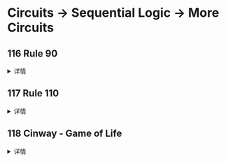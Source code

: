 # Circuits -> Sequential Logic -> More Circuits

## 116 Rule 90
<details>
<summary>详情</summary>

Rule90 是一道根据一些有趣的规则来生成一维序列的题目。
规则很简单。一维序列中元素有 1,0 两种状态，分别对应开，关状态。
在每个时钟边沿到来时刻，元素的下一个状态为元素相邻两个元素的异或。
下表更详细地给出了跳变的规则，（可以视为状态转移表），元素下一个状态可以视作输出，输入为元素本身的状态与相应两个相邻元素的当前状态。  
![](./images/0.jpg)  
`冷知识：“Rule 90”这个名字来自于上述“next state”一栏：01011010是十进制的90`  
本题创建一个 512 单元系统 (q[511:0])，并在每个时钟周期前进一个时间步长。
加载输入指示系统的状态应加载数据[511:0]。假设边界（q[-1] 和 q[512]）都为零（关闭）

**分析**  
由特殊到一般。  
读者可以写一下4位的Rule90 案例。

**答案**  
```
module top_module(
    input clk,
    input load,
    input [511:0] data,
    output [511:0] q ); 
    reg [511:0] q_temp;
    always @(posedge clk)begin
        if (load) q_temp <= data;
        else q_temp <= {q_temp[510:0], 1'b0} ^ {1'b0, q_temp[511:1]}; 
    end
    assign q = q_temp;

endmodule

```

</details>

## 117 Rule 110
<details>
<summary>详情</summary>

与116类似，在每个时钟边沿到来时刻，元素的下一个状态取决于元素本身的状态与前后两个相邻元素的当前状态。  
详细规则如下：  
![](./images/1.jpg)  
`冷知识：“Rule 110”这个名字来自于上述“next state”一栏：01101110是十进制的110`  
本题创建一个 512 单元系统 (q[511:0])，并在每个时钟周期前进一个时间步长。
加载输入指示系统的状态应加载数据[511:0]。假设边界（q[-1] 和 q[512]）都为零（关闭）

**分析**  
卡诺图化简。  

**答案**  
```
module top_module(
    input clk,
    input load,
    input [511:0] data,
    output [511:0] q );
    reg [511:0] q_temp;
    always @(posedge clk)begin
        if (load) q_temp <= data;
        else q_temp <= (q_temp ^ (q_temp<<1)) | ~(q_temp>>1)&q_temp&(q_temp<<1);
    end
    assign q = q_temp;
endmodule

```

</details>

## 118 Cinway - Game of Life
<details>
<summary>详情</summary>

本题的变换工作在一个二维矩阵上，是一个二维序列生成器。  
“游戏”是在一个二维单元格上进行的，其中每个单元格要么是 1（活着），要么是 0（死去）。
在每个时间步，每个单元格都会根据它所在九宫格的1的个数来改变状态：  
- 0-1 ：元素变为 0。
- 2 ：元素不变。
- 3 ：元素变为 1。
- 4 个以上 ：元素变为 0。  

该游戏是为无限网格制定的。在这个电路中，我们将使用 16x16 网格。
为了让事情更有趣，我们将使用一个 16x16 的环形，其中边环绕到网格的另一边。
例如，角单元 (0,0) 有 8 个邻居：(15,1), (15,0), (15,15), (0,1), (0,15), (1,1) , (1,0), 和 (1,15)。
16x16 的网格由一个长度为 256 的向量表示，其中每行 16 个单元格由一个子向量表示：
q[15:0] 为第 0 行，q[31:16] 为第 1 行，以此类推（此工具接受 SystemVerilog，因此您可以根据需要使用 2D 向量。）  

load 信号有效时，更新 q 信号值为初始值 data, q 每个周期变换一次。  

**分析**  
先把 `16x16 网格` 转成 `18x18 网格`。  
需要注意一下位次。

**答案**  
```
module top_module(
input clk,
input load,
input [255:0] data,
output [255:0] q );

    int i,j;
    reg [255:0] q_temp;
    wire [17:0] q_ext[17:0];
    always@(*) begin
        for(i=0;i<18;i=i+1)begin
            if (i==0) q_ext[0][17:0] = {q_temp[240], q_temp[255:240], q_temp[255]};
            else if (i==17) q_ext[17][17:0] = {q_temp[0], q_temp[15:0], q_temp[15]};
            else q_ext[i][17:0] = {q_temp[16*i-16], q_temp[(i*16-1)-:16], q_temp[16*i-1]};
        end
    end


    wire [2:0] q_num_temp[15:0][15:0];
    always@(*) begin
        for(i=1;i<17;i=i+1)begin
            for(j=1;j<17;j=j+1)begin
                q_num_temp[i-1][j-1] = q_ext[i-1][j-1] + q_ext[i-1][j] + q_ext[i-1][j+1]
                                     + q_ext[i][j-1]                   + q_ext[i][j+1]
                                     + q_ext[i+1][j-1] + q_ext[i+1][j] + q_ext[i+1][j+1];
            end
        end
    end

    always @(posedge clk)begin
        if(load)begin
            q_temp <= data;
        end
        else begin
            for(i=0; i<16; i=i+1)begin
                for(j=0; j<16; j=j+1)begin
                    case(q_num_temp[i][j])
                        3'd2: q_temp[16*i+j] <= q_temp[16*i+j];
                        3'd3: q_temp[16*i+j] <= 1'b1;
                        default: q_temp[16*i+j] <= 1'b0;
                    endcase
                end
            end
        end
    end
    
    assign q = q_temp;

endmodule
```

</details>

